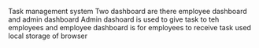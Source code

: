 Task management system 
Two dashboard are there employee dashboard and admin dashboard 
Admin dashoard is used to give task to teh employees and employee dashboard is for employees to receive task
used local storage of browser
